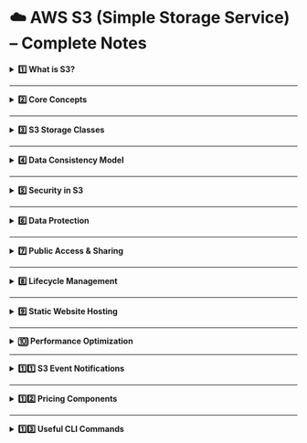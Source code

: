 # ☁️ AWS S3 (Simple Storage Service) – Complete Notes

<details>
<summary><strong>1️⃣ What is S3?</strong></summary>

- **Amazon S3 (Simple Storage Service)** is an object storage service used to store and retrieve any amount of data from anywhere.
- Object-based storage (not block/file storage)
- Infinitely scalable
- Highly available
- **11 9’s durability** → `99.999999999%` (designed for 99.99% availability)

</details>

---

<details>
<summary><strong>2️⃣ Core Concepts</strong></summary>

| Concept | Description |
|--------|--------------|
| **Bucket** | Container for objects; bucket name must be globally unique |
| **Object** | Data + Metadata stored inside a bucket |
| **Key** | Unique identifier for an object |
| **Region** | Buckets are created per region |
| **Prefix** | Acts like folder path (pseudo-folder) |
| **Versioning** | Stores multiple versions of the same object |
| **Storage Classes** | Different cost vs access trade-off |

</details>

---

<details>
<summary><strong>3️⃣ S3 Storage Classes</strong></summary>

| Storage Class | Use Case | Key Points |
|---------------|-----------|-------------|
| **Standard** | Frequent access | Default, multi-AZ |
| **Intelligent-Tiering** | Unknown/variable usage | Auto-moves to cheaper tier |
| **Standard-IA** | Infrequent access | Minimum retention charges |
| **One Zone-IA** | Infrequent access but non-critical | Stored in 1 AZ (low cost) |
| **Glacier Instant Retrieval** | Archive with instant access | Millisecond retrieval |
| **Glacier Flexible Retrieval** | Archive with less frequent access | Minutes to hours |
| **Glacier Deep Archive** | Long-term backup | Up to 12-hour retrieval, cheapest |

</details>

---

<details>
<summary><strong>4️⃣ Data Consistency Model</strong></summary>

✅ **Strong Read-After-Write consistency** for:
- PUTs of new objects
- Overwrite PUTs & DELETEs

</details>

---

<details>
<summary><strong>5️⃣ Security in S3</strong></summary>

- **Bucket Policy** → JSON policy applied to entire bucket  
- **IAM Policy** → User/role-based access  
- **ACL (Access Control List)** → Legacy, object-level permissions (avoid)  
- **Block Public Access** → Recommended to avoid accidental exposure  
- **Encryption** Options:  
  - **SSE-S3** → AES-256 (managed by AWS)  
  - **SSE-KMS** → KMS managed keys + audit trail  
  - **SSE-C** → Customer-provided keys  
  - **Client-Side Encryption** → You encrypt before upload  

</details>

---

<details>
<summary><strong>6️⃣ Data Protection</strong></summary>

| Feature | Purpose |
|--------|----------|
| **Versioning** | Protect from accidental deletes/overwrites |
| **MFA Delete** | Adds multi-factor authentication for delete ops |
| **Replication (CRR / SRR)** | Copy objects to another bucket (cross or same region) |
| **Object Lock** | WORM (Write Once Read Many) compliance |

</details>

---

<details>
<summary><strong>7️⃣ Public Access & Sharing</strong></summary>

- Default: **Private**
- Can be made public using:
  - Bucket Policy
  - ACL (not recommended)
  - **Pre-Signed URLs** (temporary access without making it public)

</details>

---

<details>
<summary><strong>8️⃣ Lifecycle Management</strong></summary>

Automate:
- Move objects to cheaper classes
- Delete old versions
- Expire unused data

</details>

---

<details>
<summary><strong>9️⃣ Static Website Hosting</strong></summary>

- Host static HTML, CSS, JS
- Must enable **public read** or via CloudFront
- Can use Route53 for custom domain

</details>

---

<details>
<summary><strong>🔟 Performance Optimization</strong></summary>

- Use **Multipart Upload** for >100 MB objects
- Use **S3 Transfer Acceleration** for faster global uploads
- Use multiple prefixes to improve throughput

</details>

---

<details>
<summary><strong>1️⃣1️⃣ S3 Event Notifications</strong></summary>

Trigger events to:

| Service | Use Case |
|---------|------------|
| **Lambda** | Process files on upload |
| **SNS** | Send notifications |
| **SQS** | Queue for processing |

</details>

---

<details>
<summary><strong>1️⃣2️⃣ Pricing Components</strong></summary>

You are charged for:

- **Storage** per GB
- **Requests** (GET, PUT, DELETE)
- **Data Transfer Out**
- **Glacier retrieval**

> 💡 **Inbound data is FREE**

</details>

---

<details>
<summary><strong>1️⃣3️⃣ Useful CLI Commands</strong></summary>

```bash
# List all buckets
aws s3 ls

# List objects in a bucket
aws s3 ls s3://my-bucket/

# Upload file to bucket
aws s3 cp file.txt s3://my-bucket/

# Sync local folder to bucket
aws s3 sync . s3://my-bucket/

# Remove object
aws s3 rm s3://my-bucket/file.txt
